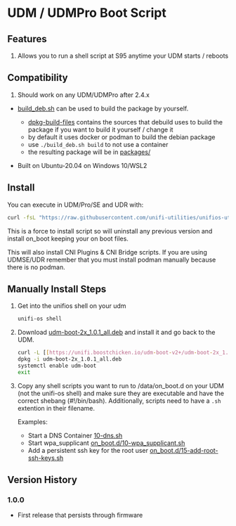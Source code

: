 # UDM / UDMPro Boot Script

## Features

1. Allows you to run a shell script at S95 anytime your UDM starts / reboots

## Compatibility

1. Should work on any UDM/UDMPro after 2.4.x

- [build_deb.sh](build_deb.sh) can be used to build the package by yourself.

  - [dpkg-build-files](dpkg-build-files) contains the sources that debuild uses to build the package if you want to build it yourself / change it
  - by default it uses docker or podman to build the debian package
  - use `./build_deb.sh build` to not use a container
  - the resulting package will be in [packages/](packages/)

- Built on Ubuntu-20.04 on Windows 10/WSL2

## Install

You can execute in UDM/Pro/SE and UDR with:

```bash
curl -fsL "https://raw.githubusercontent.com/unifi-utilities/unifios-utilities/HEAD/on-boot-script-2.x/remote_install.sh" | /bin/bash
```

This is a force to install script so will uninstall any previous version and install on_boot keeping your on boot files.

This will also install CNI Plugins & CNI Bridge scripts. If you are using UDMSE/UDR remember that you must install podman manually because there is no podman.

## Manually Install Steps

1. Get into the unifios shell on your udm

   ```bash
   unifi-os shell
   ```

2. Download [udm-boot-2x_1.0.1_all.deb](packages/udm-boot-2x_1.0.1_all.deb) and install it and go back to the UDM.

   ```bash
   curl -L [[https://unifi.boostchicken.io/udm-boot-v2+/udm-boot-2x_1.0.1_all.deb](https://unifi.boostchicken.io/udm-boot-v2+/udm-boot-2x_1.0.1_all.deb)](https://unifi.boostchicken.io/udm-boot-v2+/udm-boot-2x_1.0.1_all.deb) -o udm-boot-2x_1.0.1_all.deb
   dpkg -i udm-boot-2x_1.0.1_all.deb
   systemctl enable udm-boot
   exit
   ```

3. Copy any shell scripts you want to run to /data/on_boot.d on your UDM (not the unifi-os shell) and make sure they are executable and have the correct shebang (#!/bin/bash). Additionally, scripts need to have a `.sh` extention in their filename.

   Examples:

   - Start a DNS Container [10-dns.sh](../dns-common/on_boot.d/10-dns.sh)
   - Start wpa_supplicant [on_boot.d/10-wpa_supplicant.sh](examples/udm-files/on_boot.d/10-wpa_supplicant.sh)
   - Add a persistent ssh key for the root user [on_boot.d/15-add-root-ssh-keys.sh](examples/udm-files/on_boot.d/15-add-root-ssh-keys.sh)

## Version History

### 1.0.0

- First release that persists through firmware
